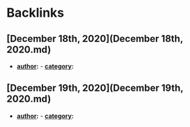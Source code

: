 
# Backlinks
## [December 18th, 2020](December 18th, 2020.md)
- **[author](author.md):**
            - **[category](category.md):**

## [December 19th, 2020](December 19th, 2020.md)
- **[author](author.md):**
        - **[category](category.md):**


